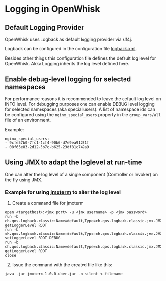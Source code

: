 <!--
#
# Licensed to the Apache Software Foundation (ASF) under one or more contributor
# license agreements.  See the NOTICE file distributed with this work for additional
# information regarding copyright ownership.  The ASF licenses this file to you
# under the Apache License, Version 2.0 (the # "License"); you may not use this
# file except in compliance with the License.  You may obtain a copy of the License
# at:
#
# http://www.apache.org/licenses/LICENSE-2.0
#
# Unless required by applicable law or agreed to in writing, software distributed
# under the License is distributed on an "AS IS" BASIS, WITHOUT WARRANTIES OR
# CONDITIONS OF ANY KIND, either express or implied.  See the License for the
# specific language governing permissions and limitations under the License.
#
-->
# Logging in OpenWhisk

## Default Logging Provider

OpenWhisk uses Logback as default logging provider via slf4j.

Logback can be configured in the configuration file [logback.xml](../common/scala/src/main/resources/logback.xml).

Besides other things this configuration file defines the default log level for OpenWhisk.
Akka Logging inherits the log level defined here.

## Enable debug-level logging for selected namespaces

For performance reasons it is recommended to leave the default log level on INFO level. For debugging purposes one can enable DEBUG level logging for selected namespaces
(aka special users). A list of namespace ids can be configured using the `nginx_special_users` property in the `group_vars/all` file of an environment.

Example:

```
nginx_special_users:
- 9cfe57b0-7fc1-4cf4-90b6-d7e9ea91271f
- 08f65e83-2d12-5b7c-b625-23df81c749a9
```

## Using JMX to adapt the loglevel at run-time

One can alter the log level of a single component (Controller or Invoker) on the fly using JMX.

### Example for using [jmxterm](ttp://wiki.cyclopsgroup.org/jmxterm/) to alter the log level

1. Create a command file for jmxterm
```
open <targethost>:<jmx port> -u <jmx username> -p <jmx password>
run -b ch.qos.logback.classic:Name=default,Type=ch.qos.logback.classic.jmx.JMXConfigurator getLoggerLevel ROOT
run -b ch.qos.logback.classic:Name=default,Type=ch.qos.logback.classic.jmx.JMXConfigurator setLoggerLevel ROOT DEBUG
run -b ch.qos.logback.classic:Name=default,Type=ch.qos.logback.classic.jmx.JMXConfigurator getLoggerLevel ROOT
close
```

2. Issue the command with the created file like this:
```
java -jar jmxterm-1.0.0-uber.jar -n silent < filename
```
